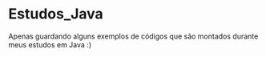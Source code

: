 # Estudos_Java

Apenas guardando alguns exemplos de códigos que são montados durante meus estudos em Java :)
